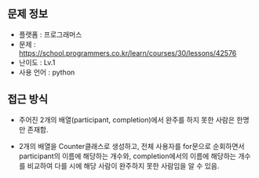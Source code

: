 ## 문제 정보

- 플랫폼 : 프로그래머스
- 문제 : https://school.programmers.co.kr/learn/courses/30/lessons/42576
- 난이도 : Lv.1
- 사용 언어 : python

## 접근 방식

- 주어진 2개의 배열(participant, completion)에서 완주를 하지 못한 사람은 한명만 존재함.

- 2개의 배열을 Counter클래스로 생성하고, 전체 사용자를 for문으로 순회하면서 participant의 이름에 해당하는 개수와, completion에서의 이름에 해당하는 개수를 비교하여 다를 시에 해당 사람이 완주하지 못한 사람임을 알 수 있음.
